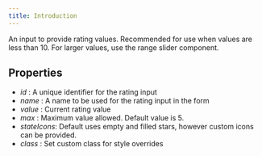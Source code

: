 ```yaml
---
title: Introduction
---
```


An input to provide rating values. Recommended for use when values are less than 10. For larger values, use the range slider component.

## Properties

- _id_ : A unique identifier for the rating input
- _name_ : A name to be used for the rating input in the form
- _value_ : Current rating value
- _max_ : Maximum value allowed. Default value is 5.
- _stateIcons_: Default uses empty and filled stars, however custom icons can be provided.
- _class_ : Set custom class for style overrides
